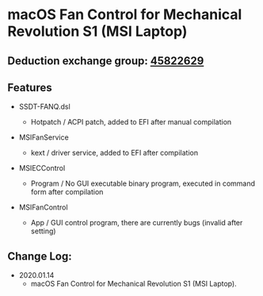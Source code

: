 # macOS Fan Control for Mechanical Revolution S1 (MSI Laptop)

## Deduction exchange group: [45822629](https://jq.qq.com/?_wv=1027&k=5F5QsbT)

## Features

* SSDT-FANQ.dsl
   * Hotpatch / ACPI patch, added to EFI after manual compilation

* MSIFanService
   * kext / driver service, added to EFI after compilation

* MSIECControl
   * Program / No GUI executable binary program, executed in command form after compilation

* MSIFanControl
   * App / GUI control program, there are currently bugs (invalid after setting)

## Change Log:

- 2020.01.14
	- macOS Fan Control for Mechanical Revolution S1 (MSI Laptop).

